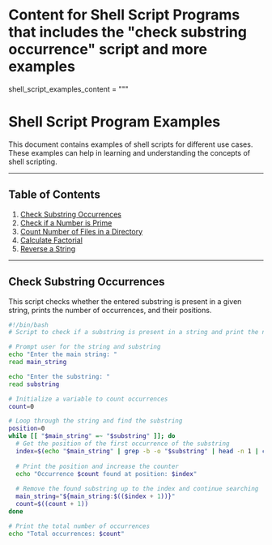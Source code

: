 # Content for Shell Script Programs that includes the "check substring occurrence" script and more examples

shell_script_examples_content = """
# Shell Script Program Examples

This document contains examples of shell scripts for different use cases. These examples can help in learning and understanding the concepts of shell scripting.

---

## Table of Contents

1. [Check Substring Occurrences](#check-substring-occurrences)
2. [Check if a Number is Prime](#check-if-a-number-is-prime)
3. [Count Number of Files in a Directory](#count-number-of-files-in-a-directory)
4. [Calculate Factorial](#calculate-factorial)
5. [Reverse a String](#reverse-a-string)

---

## Check Substring Occurrences

This script checks whether the entered substring is present in a given string, prints the number of occurrences, and their positions.

```bash
#!/bin/bash
# Script to check if a substring is present in a string and print the number of occurrences and their positions.

# Prompt user for the string and substring
echo "Enter the main string: "
read main_string

echo "Enter the substring: "
read substring

# Initialize a variable to count occurrences
count=0

# Loop through the string and find the substring
position=0
while [[ "$main_string" =~ "$substring" ]]; do
  # Get the position of the first occurrence of the substring
  index=$(echo "$main_string" | grep -b -o "$substring" | head -n 1 | cut -d: -f1)
  
  # Print the position and increase the counter
  echo "Occurrence $count found at position: $index"
  
  # Remove the found substring up to the index and continue searching
  main_string="${main_string:$(($index + 1))}"
  count=$((count + 1))
done

# Print the total number of occurrences
echo "Total occurrences: $count"
